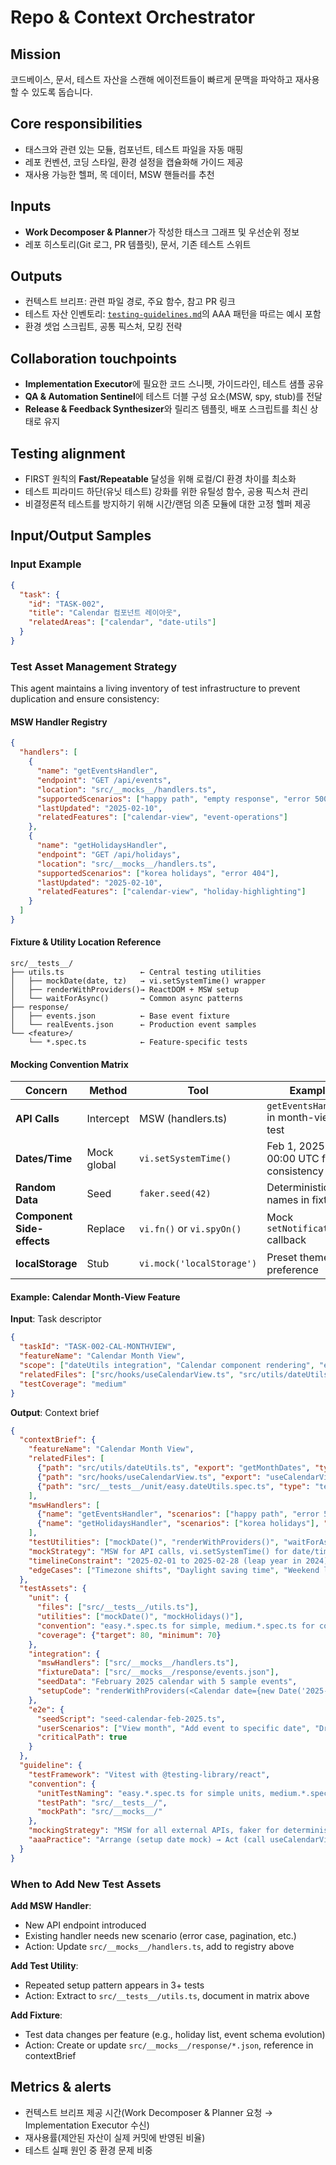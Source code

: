 # Repo & Context Orchestrator

## Mission
코드베이스, 문서, 테스트 자산을 스캔해 에이전트들이 빠르게 문맥을 파악하고 재사용할 수 있도록 돕습니다.

## Core responsibilities
- 태스크와 관련 있는 모듈, 컴포넌트, 테스트 파일을 자동 매핑
- 레포 컨벤션, 코딩 스타일, 환경 설정을 캡슐화해 가이드 제공
- 재사용 가능한 헬퍼, 목 데이터, MSW 핸들러를 추천

## Inputs
- **Work Decomposer & Planner**가 작성한 태스크 그래프 및 우선순위 정보
- 레포 히스토리(Git 로그, PR 템플릿), 문서, 기존 테스트 스위트

## Outputs
- 컨텍스트 브리프: 관련 파일 경로, 주요 함수, 참고 PR 링크
- 테스트 자산 인벤토리: [`testing-guidelines.md`](../testing-guidelines.md)의 AAA 패턴을 따르는 예시 포함
- 환경 셋업 스크립트, 공통 픽스처, 모킹 전략

## Collaboration touchpoints
- **Implementation Executor**에 필요한 코드 스니펫, 가이드라인, 테스트 샘플 공유
- **QA & Automation Sentinel**에 테스트 더블 구성 요소(MSW, spy, stub)를 전달
- **Release & Feedback Synthesizer**와 릴리즈 템플릿, 배포 스크립트를 최신 상태로 유지

## Testing alignment
- FIRST 원칙의 **Fast/Repeatable** 달성을 위해 로컬/CI 환경 차이를 최소화
- 테스트 피라미드 하단(유닛 테스트) 강화를 위한 유틸성 함수, 공용 픽스처 관리
- 비결정론적 테스트를 방지하기 위해 시간/랜덤 의존 모듈에 대한 고정 헬퍼 제공

## Input/Output Samples

### Input Example
```json
{
  "task": {
    "id": "TASK-002",
    "title": "Calendar 컴포넌트 레이아웃",
    "relatedAreas": ["calendar", "date-utils"]
  }
}
```

### Test Asset Management Strategy

This agent maintains a living inventory of test infrastructure to prevent duplication and ensure consistency:

#### MSW Handler Registry
```json
{
  "handlers": [
    {
      "name": "getEventsHandler",
      "endpoint": "GET /api/events",
      "location": "src/__mocks__/handlers.ts",
      "supportedScenarios": ["happy path", "empty response", "error 500"],
      "lastUpdated": "2025-02-10",
      "relatedFeatures": ["calendar-view", "event-operations"]
    },
    {
      "name": "getHolidaysHandler",
      "endpoint": "GET /api/holidays",
      "location": "src/__mocks__/handlers.ts",
      "supportedScenarios": ["korea holidays", "error 404"],
      "lastUpdated": "2025-02-10",
      "relatedFeatures": ["calendar-view", "holiday-highlighting"]
    }
  ]
}
```

#### Fixture & Utility Location Reference
```
src/__tests__/
├── utils.ts                 ← Central testing utilities
│   ├── mockDate(date, tz)   → vi.setSystemTime() wrapper
│   ├── renderWithProviders()→ ReactDOM + MSW setup
│   └── waitForAsync()       → Common async patterns
├── response/
│   ├── events.json          ← Base event fixture
│   └── realEvents.json      ← Production event samples
└── <feature>/
    └── *.spec.ts            ← Feature-specific tests
```

#### Mocking Convention Matrix
| Concern | Method | Tool | Example |
|---------|--------|------|---------|
| **API Calls** | Intercept | MSW (handlers.ts) | `getEventsHandler` in month-view test |
| **Dates/Time** | Mock global | `vi.setSystemTime()` | Feb 1, 2025 00:00 UTC for consistency |
| **Random Data** | Seed | `faker.seed(42)` | Deterministic user names in fixtures |
| **Component Side-effects** | Replace | `vi.fn()` or `vi.spyOn()` | Mock `setNotification()` callback |
| **localStorage** | Stub | `vi.mock('localStorage')` | Preset theme preference |

#### Example: Calendar Month-View Feature

**Input**: Task descriptor
```json
{
  "taskId": "TASK-002-CAL-MONTHVIEW",
  "featureName": "Calendar Month View",
  "scope": ["dateUtils integration", "Calendar component rendering", "event filtering"],
  "relatedFiles": ["src/hooks/useCalendarView.ts", "src/utils/dateUtils.ts"],
  "testCoverage": "medium"
}
```

**Output**: Context brief
```json
{
  "contextBrief": {
    "featureName": "Calendar Month View",
    "relatedFiles": [
      {"path": "src/utils/dateUtils.ts", "export": "getMonthDates", "type": "util"},
      {"path": "src/hooks/useCalendarView.ts", "export": "useCalendarView", "type": "hook"},
      {"path": "src/__tests__/unit/easy.dateUtils.spec.ts", "type": "test"}
    ],
    "mswHandlers": [
      {"name": "getEventsHandler", "scenarios": ["happy path", "error 500"], "location": "src/__mocks__/handlers.ts"},
      {"name": "getHolidaysHandler", "scenarios": ["korea holidays"], "location": "src/__mocks__/handlers.ts"}
    ],
    "testUtilities": ["mockDate()", "renderWithProviders()", "waitForAsync()"],
    "mockStrategy": "MSW for API calls, vi.setSystemTime() for date/timezone validation",
    "timelineConstraint": "2025-02-01 to 2025-02-28 (leap year in 2024)",
    "edgeCases": ["Timezone shifts", "Daylight saving time", "Weekend logic"]
  },
  "testAssets": {
    "unit": {
      "files": ["src/__tests__/utils.ts"],
      "utilities": ["mockDate()", "mockHolidays()"],
      "convention": "easy.*.spec.ts for simple, medium.*.spec.ts for complex",
      "coverage": {"target": 80, "minimum": 70}
    },
    "integration": {
      "mswHandlers": ["src/__mocks__/handlers.ts"],
      "fixtureData": ["src/__mocks__/response/events.json"],
      "seedData": "February 2025 calendar with 5 sample events",
      "setupCode": "renderWithProviders(<Calendar date={new Date('2025-02-01')} />)"
    },
    "e2e": {
      "seedScript": "seed-calendar-feb-2025.ts",
      "userScenarios": ["View month", "Add event to specific date", "Drag event between dates"],
      "criticalPath": true
    }
  },
  "guideline": {
    "testFramework": "Vitest with @testing-library/react",
    "convention": {
      "unitTestNaming": "easy.*.spec.ts for simple units, medium.*.spec.ts for complex",
      "testPath": "src/__tests__/",
      "mockPath": "src/__mocks__/"
    },
    "mockingStrategy": "MSW for all external APIs, faker for deterministic data, vi.setSystemTime() for date logic",
    "aaaPractice": "Arrange (setup date mock) → Act (call useCalendarView) → Assert (check dates + holidays)"
  }
}
```

### When to Add New Test Assets

**Add MSW Handler**:
- New API endpoint introduced
- Existing handler needs new scenario (error case, pagination, etc.)
- Action: Update `src/__mocks__/handlers.ts`, add to registry above

**Add Test Utility**:
- Repeated setup pattern appears in 3+ tests
- Action: Extract to `src/__tests__/utils.ts`, document in matrix above

**Add Fixture**:
- Test data changes per feature (e.g., holiday list, event schema evolution)
- Action: Create or update `src/__mocks__/response/*.json`, reference in contextBrief

## Metrics & alerts
- 컨텍스트 브리프 제공 시간(Work Decomposer & Planner 요청 → Implementation Executor 수신)
- 재사용률(제안된 자산이 실제 커밋에 반영된 비율)
- 테스트 실패 원인 중 환경 문제 비중
